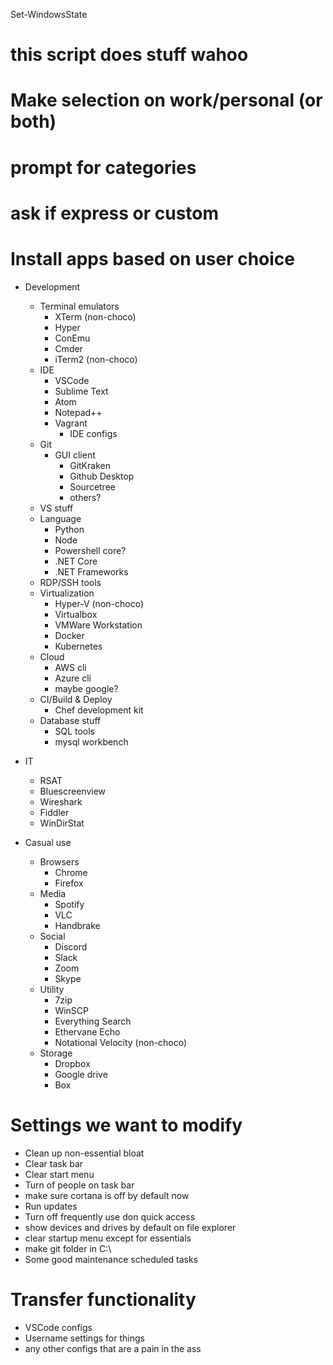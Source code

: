 Set-WindowsState

# this script does stuff wahoo
# Make selection on work/personal (or both)
# prompt for categories
# ask if express or custom
# Install apps based on user choice
- Development
  - Terminal emulators
    - XTerm (non-choco)
    - Hyper
    - ConEmu
    - Cmder
    - iTerm2 (non-choco)
  - IDE
    - VSCode
    - Sublime Text
    - Atom
    - Notepad++
    - Vagrant
      - IDE configs
  - Git
    - GUI client
      - GitKraken
      - Github Desktop
      - Sourcetree
      - others?
  - VS stuff
  - Language
    - Python
    - Node
    - Powershell core?
    - .NET Core
    - .NET Frameworks
  - RDP/SSH tools
  - Virtualization
    - Hyper-V (non-choco)
    - Virtualbox
    - VMWare Workstation
    - Docker
    - Kubernetes
  - Cloud
    - AWS cli
    - Azure cli
    - maybe google?
  - CI/Build & Deploy
    - Chef development kit
  - Database stuff
    - SQL tools
    - mysql workbench
- IT
  - RSAT
  - Bluescreenview
  - Wireshark
  - Fiddler
  - WinDirStat

- Casual use
  - Browsers
    - Chrome
    - Firefox
  - Media
    - Spotify
    - VLC
    - Handbrake
  - Social
    - Discord
    - Slack
    - Zoom
    - Skype
  - Utility
    - 7zip
    - WinSCP
    - Everything Search
    - Ethervane Echo
    - Notational Velocity (non-choco)
  - Storage
    - Dropbox
    - Google drive
    - Box

# Settings we want to modify
- Clean up non-essential bloat
- Clear task bar
- Clear start menu
- Turn of people on task bar
- make sure cortana is off by default now
- Run updates
- Turn off frequently use don quick access
- show devices and drives by default on file explorer
- clear startup menu except for essentials
- make git folder in C:\
- Some good maintenance scheduled tasks


# Transfer functionality
- VSCode configs
- Username settings for things
- any other configs that are a pain in the ass